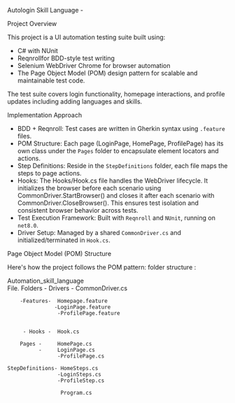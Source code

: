 Autologin Skill Language - 

Project Overview

This project is a UI automation testing suite built using:

- C# with NUnit
- Reqnrollfor BDD-style test writing
- Selenium WebDriver Chrome for browser automation
- The Page Object Model (POM) design pattern for scalable and maintainable test code.

The test suite covers login functionality, homepage interactions, and profile updates including adding languages and skills.


  Implementation Approach

- BDD + Reqnroll: Test cases are written in Gherkin syntax using `.feature` files.
- POM Structure: Each page (LoginPage, HomePage, ProfilePage) has its own class under the `Pages` folder to encapsulate element locators and actions.
- Step Definitions: Reside in the `StepDefinitions` folder, each file maps the steps to page actions.
- Hooks: The Hooks/Hook.cs file handles the WebDriver lifecycle. It initializes the browser before each scenario using CommonDriver.StartBrowser() and closes it after each scenario with 
  CommonDriver.CloseBrowser(). This ensures test isolation and consistent browser behavior across tests.
- Test Execution Framework: Built with `Reqnroll` and `NUnit`, running on `net8.0`.
- Driver Setup: Managed by a shared `CommonDriver.cs` and initialized/terminated in `Hook.cs`.

Page Object Model (POM) Structure

Here's how the project follows the POM pattern:
folder structure : 

Automation_skill_language    
                         File. 
Folders - Drivers - CommonDriver.cs
          

        -Features-  Homepage.feature
                   -LoginPage.feature 
                    -ProfilePage.feature 


         - Hooks -  Hook.cs 

        Pages -     HomePage.cs
              -     LoginPage.cs
                    -ProfilePage.cs

    StepDefinitions- HomeSteps.cs
                    -LoginSteps.cs
                    -ProfileStep.cs

                     Program.cs
